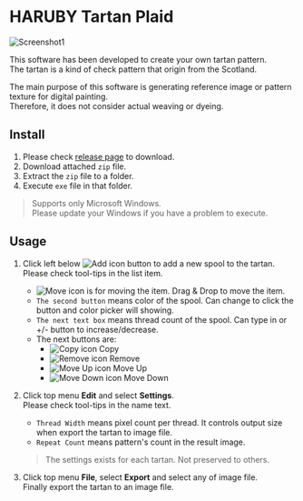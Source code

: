 HARUBY Tartan Plaid
===

![Screenshot1](https://gitlab.com/haruby365/TartanPlaid/raw/master/images/screenshot1.PNG)

This software has been developed to create your own tartan pattern.  
The tartan is a kind of check pattern that origin from the Scotland.

The main purpose of this software is generating reference image or pattern texture for digital painting.  
Therefore, it does not consider actual weaving or dyeing.

Install
---

1. Please check [release page](https://gitlab.com/haruby365/TartanPlaid/-/releases) to download.
1. Download attached `zip` file.
1. Extract the `zip` file to a folder.
1. Execute `exe` file in that folder.

> Supports only Microsoft Windows.  
> Please update your Windows if you have a problem to execute.

Usage
---

1. Click left below ![Add icon](https://gitlab.com/haruby365/TartanPlaid/raw/master/TartanPlaid/images/Add_16x.png) button to add a new spool to the tartan.  
Please check tool-tips in the list item.

    * ![Move icon](https://gitlab.com/haruby365/TartanPlaid/raw/master/TartanPlaid/images/MoveGlyph_16x.png) is for moving the item. Drag & Drop to move the item.
    * `The second button` means color of the spool. Can change to click the button and color picker will showing.
    * `The next text box` means thread count of the spool. Can type in or +/- button to increase/decrease.
    * The next buttons are: 
        * ![Copy icon](https://gitlab.com/haruby365/TartanPlaid/raw/master/TartanPlaid/images/Copy_16x.png) Copy
        * ![Remove icon](https://gitlab.com/haruby365/TartanPlaid/raw/master/TartanPlaid/images/Cancel_16x.png) Remove
        * ![Move Up icon](https://gitlab.com/haruby365/TartanPlaid/raw/master/TartanPlaid/images/CollapseUp_16x.png) Move Up
        * ![Move Down icon](https://gitlab.com/haruby365/TartanPlaid/raw/master/TartanPlaid/images/ExpandDown_16x.png) Move Down

1. Click top menu **Edit** and select **Settings**.  
Please check tool-tips in the name text.

    * `Thread Width` means pixel count per thread. It controls output size when export the tartan to image file.
    * `Repeat Count` means pattern's count in the result image.

    > The settings exists for each tartan. Not preserved to others.

1. Click top menu **File**, select **Export** and select any of image file.  
Finally export the tartan to an image file.
